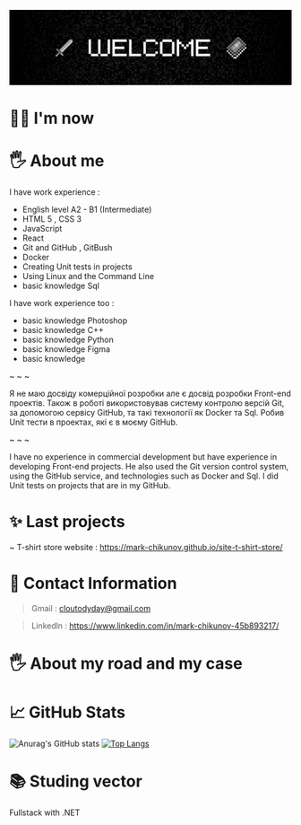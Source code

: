 ![Header](https://github.com/mark-chikunov/mark-chikunov/blob/main/assets/welcome1.jpg)

# 🙋‍♂️ I'm now
# 🖐️ About me
I have work experience : 
- English level A2 - B1 (Intermediate)
- HTML 5 , CSS 3
- JavaScript
- React
- Git and GitHub , GitBush
- Docker
- Creating Unit tests in projects
- Using Linux and the Command Line
- basic knowledge Sql

I have work experience too :
- basic knowledge Photoshop 
- basic knowledge C++
- basic knowledge Python
- basic knowledge Figma 
- basic knowledge 
    
~ ~ ~

Я не маю досвіду комерційної розробки але є досвід розробки Front-end проектів. 
Також в роботі використовував систему контролю версій Git, за допомогою сервісу GitHub, та такі технології як Docker та Sql. 
Робив Unit тести в проектах, які є в моєму GitHub.

~ ~ ~  

I have no experience in commercial development but have experience in developing Front-end projects.
He also used the Git version control system, using the GitHub service, and technologies such as Docker and Sql.
I did Unit tests on projects that are in my GitHub.
# ✨ Last projects 
   ~ T-shirt store website : https://mark-chikunov.github.io/site-t-shirt-store/
# 🤙 Contact Information
   > Gmail : cloutodyday@gmail.com

   > Linkedln : https://www.linkedin.com/in/mark-chikunov-45b893217/
# 🖐️ About my road and my case

# 📈 GitHub Stats
![Anurag's GitHub stats](https://github-readme-stats.vercel.app/api?username=mark-chikunov&show_icons=true&theme=dark)
[![Top Langs](https://github-readme-stats.vercel.app/api/top-langs/?username=mark-chikunov&layout=compact&theme=dark)](https://github.com/anuraghazra/github-readme-stats)
# 📚 Studing vector
   Fullstack with .NET 
